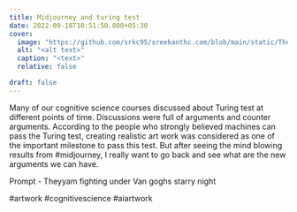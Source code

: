 ```yaml
---
title: Midjourney and turing test
date: 2022-09-18T10:51:50.000+05:30
cover:
  image: "https://github.com/srkc95/sreekanthc.com/blob/main/static/Theyyam_fighting_under_vangoghs_starry_night.png"
  alt: "<alt text>"
  caption: "<text>"
  relative: false

draft: false
---
```


Many of our cognitive science courses discussed about Turing test at different points of time. Discussions were full of arguments and counter arguments. According to the people who strongly believed machines can pass the Turing test, creating realistic art work was considered as one of the important milestone to pass this test. But after seeing the mind blowing results from #midjourney, I really want to go back and see what are the new arguments we can have.

Prompt - Theyyam fighting under Van goghs starry night

#artwork #cognitivescience #aiartwork
